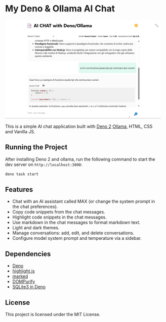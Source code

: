 # My Deno & Ollama AI Chat
![screen](./doc/screen.png)

This is a simple AI chat application built with [Deno 2](https://deno.com/)
[Ollama](https://github.com/ollama/ollama), HTML, CSS and Vanilla JS.

## Running the Project

After installing Deno 2 and ollama, run the following command to start the dev server on `http://localhost:3000`:

```bash
deno task start
```

## Features

- Chat with an AI assistant called MAX (or change the system prompt in the chat preferences).
- Copy code snippets from the chat messages.
- Highlight code snippets in the chat messages.
- Use markdown in the chat messages to format markdown text.
- Light and dark themes.
- Manage conversations: add, edit, and delete conversations.
- Configure model system prompt and temperature via a sidebar.

## Dependencies

- [Deno](https://deno.com/)
- [highlight.js](https://highlightjs.org/)
- [marked](https://marked.js.org/)
- [DOMPurify](https://github.com/cure53/DOMPurify)
- [SQLite3 in Deno](https://docs.deno.com/examples/http_server_oak_crud_middleware_with_sqlite3_db/)

## License

This project is licensed under the MIT License.
